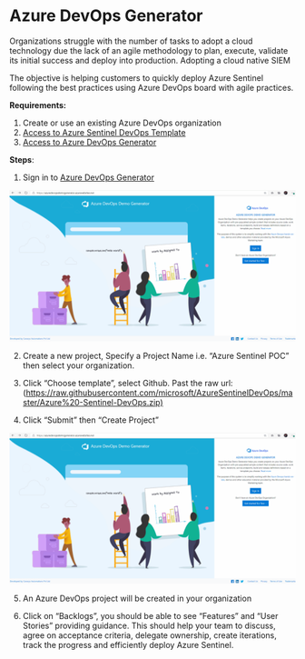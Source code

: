 # Azure DevOps Generator

Organizations struggle with the number of tasks to adopt a cloud technology due the lack of an agile methodology to plan, execute,  validate its initial success and deploy into production.
Adopting a cloud native SIEM

The objective is helping customers to quickly deploy Azure Sentinel following the best practices using  Azure DevOps board with agile practices.

**Requirements:**

1. Create or use an existing Azure DevOps organization
2. [Access to Azure Sentinel DevOps Template](https://nam06.safelinks.protection.outlook.com/?url=https%3A%2F%2Fdocs.microsoft.com%2Fen-us%2Fazure%2Fdevops%2Forganizations%2Faccounts%2Fcreate-organization%3Fview%3Dazure-devops&data=02%7C01%7Ccrmuno%40microsoft.com%7Cd340cee195414944089708d7e20b9512%7C72f988bf86f141af91ab2d7cd011db47%7C1%7C0%7C637226411708890912&sdata=sUZ77jIq42KnMWF8%2BCTtEyaoGDDQ1xk9OE1HJGitlaI%3D&reserved=0)
3. [Access to Azure DevOps Generator](https://azuredevopsdemogenerator.azurewebsites.net/)

**Steps**:

1. Sign in to [Azure DevOps Generator]()

![Instructions](./Gifs/signin.gif)

2. Create a new project, Specify a Project Name i.e. “Azure Sentinel POC” then select your organization.


3. Click “Choose template”, select Github. Past the raw url: (<https://raw.githubusercontent.com/microsoft/AzureSentinelDevOps/master/Azure%20-Sentinel-DevOps.zip)>

4. Click “Submit” then “Create Project”

![Instructions](./Gifs/signin.gif)

5. An Azure DevOps project will be created in your organization

6. Click on “Backlogs”, you should be able to see “Features” and “User Stories” providing guidance.
This should help your team to discuss, agree on acceptance criteria,  delegate ownership, create iterations, track the progress and efficiently deploy Azure Sentinel.
